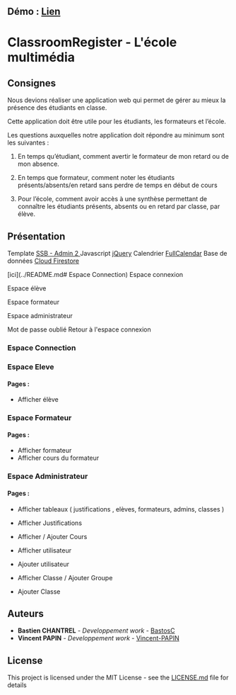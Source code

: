 ## Démo : [Lien](https://portfolio-bastien-chantrel.000webhostapp.com/index.html)



# ClassroomRegister - L'école multimédia

## Consignes

Nous devions réaliser une application web qui permet de gérer au mieux la présence des étudiants en classe.

Cette application doit être utile pour les étudiants, les formateurs et l’école.

Les questions auxquelles notre application doit répondre au minimum sont les suivantes :

1. En temps qu’étudiant, comment avertir le formateur de mon retard ou de mon absence.

2. En temps que formateur, comment noter les étudiants présents/absents/en retard sans perdre de temps en début de cours

3. Pour l’école, comment avoir accès à une synthèse permettant de connaître les étudiants présents, absents ou en retard par classe, par élève.


## Présentation

Template [SSB - Admin 2 ](https://github.com/BlackrockDigital/startbootstrap-sb-admin-2)
Javascript [jQuery](https://jquery.com/) 
Calendrier [FullCalendar](https://fullcalendar.io/)
Base de données [Cloud Firestore](https://firebase.google.com/docs/firestore)



[ici](../README.md# Espace Connection)
Espace connexion

Espace élève

Espace formateur

Espace administrateur

Mot de passe oublié
Retour à l'espace connexion








### Espace Connection

### Espace Eleve

#### Pages : 
-  Afficher élève

### Espace Formateur

#### Pages : 
- Afficher formateur
- Afficher cours du formateur

### Espace Administrateur

#### Pages : 
- Afficher tableaux (  justifications , elèves, formateurs, admins, classes )

- Afficher Justifications
- Afficher / Ajouter Cours

- Afficher utilisateur
- Ajouter utilisateur

- Afficher Classe / Ajouter Groupe
- Ajouter Classe

## Auteurs

* **Bastien CHANTREL** - *Developpement work* - [BastosC](https://github.com/BastosC)
* **Vincent PAPIN** - *Developpement work* - [Vincent-PAPIN](https://github.com/Vincent-PAPIN)


## License

This project is licensed under the MIT License - see the [LICENSE.md](LICENSE.md) file for details


